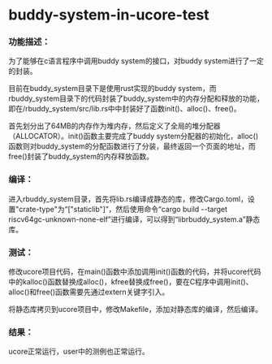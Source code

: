 # buddy-system-in-ucore-test

### 功能描述：
为了能够在c语言程序中调用buddy system的接口，对buddy system进行了一定的封装。

目前在buddy_system目录下是使用rust实现的buddy system，而rbuddy_system目录下的代码封装了buddy_system中的内存分配和释放的功能，即在/rbuddy_system/src/lib.rs中中封装好了函数init()、alloc()、free()。

首先划分出了64MB的内存作为堆内存，然后定义了全局的堆分配器（ALLOCATOR）。init()函数主要完成了buddy system分配器的初始化，alloc()函数则对buddy_system的分配函数进行了分装，最终返回一个页面的地址，而free()封装了buddy_system的内存释放函数。

### 编译：
进入rbuddy_system目录，首先将lib.rs编译成静态的库，修改Cargo.toml，设置"crate-type"为“["staticlib"]”，然后使用命令“cargo build --target riscv64gc-unknown-none-elf”进行编译，可以得到“librbuddy_system.a”静态库。

### 测试：
修改ucore项目代码，在main()函数中添加调用init()函数的代码，并将ucore代码中的kalloc()函数替换成alloc()，kfree替换成free()，要在C程序中调用init()、alloc()和free()函数需要先通过extern关键字引入。

将静态库拷贝到ucore项目中，修改Makefile，添加对静态库的编译，然后编译。

### 结果：
ucore正常运行，user中的测例也正常运行。
